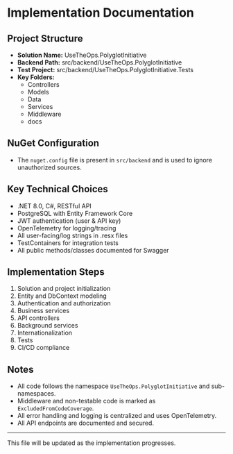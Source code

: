 # Implementation Documentation

## Project Structure

- **Solution Name:** UseTheOps.PolyglotInitiative
- **Backend Path:** src/backend/UseTheOps.PolyglotInitiative
- **Test Project:** src/backend/UseTheOps.PolyglotInitiative.Tests
- **Key Folders:**
  - Controllers
  - Models
  - Data
  - Services
  - Middleware
  - docs

## NuGet Configuration
- The `nuget.config` file is present in `src/backend` and is used to ignore unauthorized sources.

## Key Technical Choices
- .NET 8.0, C#, RESTful API
- PostgreSQL with Entity Framework Core
- JWT authentication (user & API key)
- OpenTelemetry for logging/tracing
- All user-facing/log strings in .resx files
- TestContainers for integration tests
- All public methods/classes documented for Swagger

## Implementation Steps
1. Solution and project initialization
2. Entity and DbContext modeling
3. Authentication and authorization
4. Business services
5. API controllers
6. Background services
7. Internationalization
8. Tests
9. CI/CD compliance

## Notes
- All code follows the namespace `UseTheOps.PolyglotInitiative` and sub-namespaces.
- Middleware and non-testable code is marked as `ExcludedFromCodeCoverage`.
- All error handling and logging is centralized and uses OpenTelemetry.
- All API endpoints are documented and secured.

---

This file will be updated as the implementation progresses.
